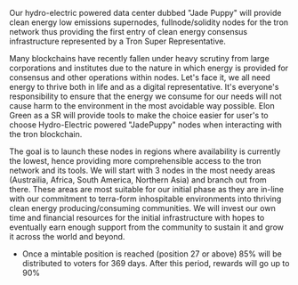 Our hydro-electric powered data center dubbed "Jade Puppy" will provide clean energy low emissions supernodes, fullnode/solidity nodes for the tron network thus providing the first entry of clean energy consensus infrastructure represented by a Tron Super Representative. 

Many blockchains have recently fallen under heavy scrutiny from large corporations and institutes due to the nature in which energy is provided for consensus and other operations within nodes. Let's face it, we all need energy to thrive both in life and as a digital representative. It's everyone's responsibility to ensure that the energy we consume for our needs will not cause harm to the environment in the most avoidable way possible. Elon Green as a SR will provide tools to make the choice easier for user's to choose Hydro-Electric powered "JadePuppy" nodes when interacting with the tron blockchain.

The goal is to launch these nodes in regions where availability is currently the lowest, hence providing more comprehensible access to the tron network and its tools. We will start with 3 nodes in the most needy areas (Austrailia, Africa, South America, Northern Asia) and branch out from there. These areas are most suitable for our initial phase as they are in-line with our commitment to terra-form inhospitable environments into thriving clean energy producing/consuming communities.  We will invest our own time and financial resources for the initial infrastructure with hopes to eventually earn enough support from the community to sustain it and grow it across the world and beyond.

* Once a mintable position is reached (position 27 or above) 85% will be distributed to voters for 369 days. After this period, rewards will go up to 90%
